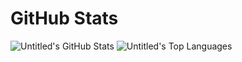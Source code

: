 # GitHub Stats
![Untitled's GitHub Stats](https://github-readme-stats.vercel.app/api?username=VihaanAnand&rank_icon=percentile&show=reviews,discussions_started,discussions_answered,prs_merged,prs_merged_percentage&show_icons=true&theme=dark)
![Untitled's Top Languages](https://github-readme-stats.vercel.app/api/top-langs/?username=VihaanAnand&langs_count=20&layout=pie&theme=dark)